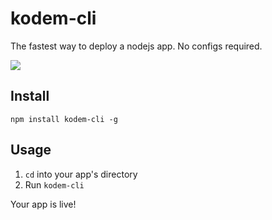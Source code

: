 # kodem-cli
The fastest way to deploy a nodejs app. No configs required.

![](https://media.giphy.com/media/YOMCEDv89zqUkkNqsQ/giphy.gif)

## Install

`npm install kodem-cli -g`


## Usage

1. `cd` into your app's directory
2. Run `kodem-cli` 

Your app is live! 


